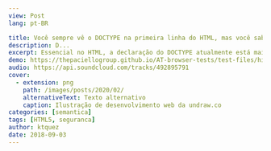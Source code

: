```yaml
---
view: Post
lang: pt-BR

title: Você sempre vê o DOCTYPE na primeira linha do HTML, mas você sabe o por quê?
description: D...
excerpt: Essencial no HTML, a declaração do DOCTYPE atualmente está mais curta e simples, porém nem sempre foi assim. Vamos saber mais sobre o seu papel no HTML e a sua importância nos tempos de hoje.
demo: https://thepaciellogroup.github.io/AT-browser-tests/test-files/hidden-att.html
audio: https://api.soundcloud.com/tracks/492895791
cover: 
  - extension: png
    path: /images/posts/2020/02/
    alternativeText: Texto alternativo
    caption: Ilustração de desenvolvimento web da undraw.co
categories: [semantica]
tags: [HTML5, seguranca]
author: ktquez
date: 2018-09-03
---
```

